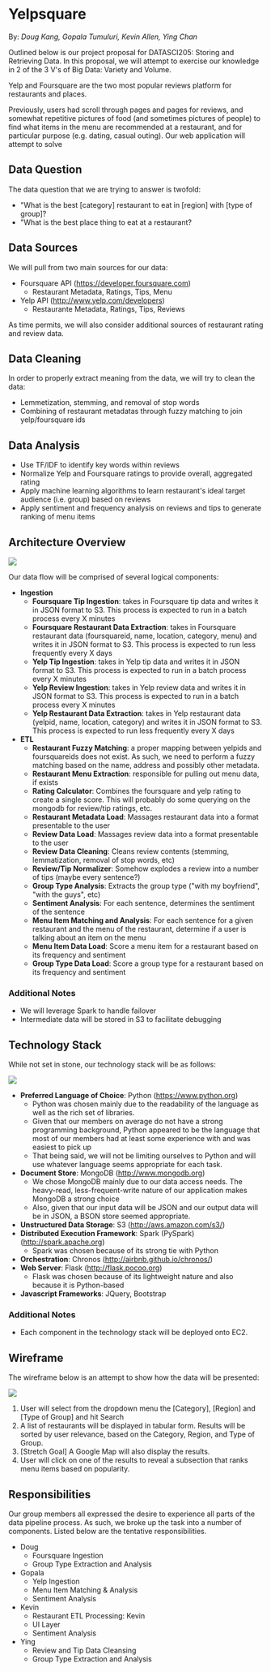 # Yelpsquare

By: *Doug Kang, Gopala Tumuluri, Kevin Allen, Ying Chan*

Outlined below is our project proposal for DATASCI205: Storing and Retrieving Data.  In this proposal, we will attempt to exercise our knowledge in 2 of the 3 V's of Big Data: Variety and Volume.

Yelp and Foursquare are the two most popular reviews platform for restaurants and places.

Previously, users had scroll through pages and pages for reviews, and somewhat repetitive pictures of food (and sometimes pictures of people) to find what items in the menu are recommended at a restaurant, and for particular purpose (e.g. dating, casual outing).  Our web application will attempt to solve

## Data Question

The data question that we are trying to answer is twofold:
 - "What is the best [category] restaurant to eat in [region] with [type of group]?
 - "What is the best place thing to eat at a restaurant?

## Data Sources

We will pull from two main sources for our data:
- Foursquare API (https://developer.foursquare.com)
  - Restaurant Metadata, Ratings, Tips, Menu
- Yelp API (http://www.yelp.com/developers)
  - Restaurante Metadata, Ratings, Tips, Reviews

As time permits, we will also consider additional sources of restaurant rating and review data.

## Data Cleaning

In order to properly extract meaning from the data, we will try to clean the data:
- Lemmetization, stemming, and removal of stop words
- Combining of restaurant metadatas through fuzzy matching to join yelp/foursquare ids

## Data Analysis

- Use TF/IDF to identify key words within reviews 
- Normalize Yelp and Foursquare ratings to provide overall, aggregated rating
- Apply machine learning algorithms to learn restaurant's ideal target audience (i.e. group) based on reviews
- Apply sentiment and frequency analysis on reviews and tips to generate ranking of menu items 

## Architecture Overview

![](https://raw.githubusercontent.com/dougkang/ds205/master/docs/images/arch.png)

Our data flow will be comprised of several logical components:

- **Ingestion**
  - **Foursquare Tip Ingestion**: takes in Foursquare tip data and writes it in JSON format to S3.  This process is expected to run in a batch process every X minutes
  - **Foursquare Restaurant Data Extraction**: takes in Foursquare restaurant data (foursquareid, name, location, category, menu) and writes it in JSON format to S3.  This process is expected to run less frequently every X days
  - **Yelp Tip Ingestion**: takes in Yelp tip data and writes it in JSON format to S3.  This process is expected to run in a batch process every X minutes
  - **Yelp Review Ingestion**: takes in Yelp review data and writes it in JSON format to S3.  This process is expected to run in a batch process every X minutes
  - **Yelp Restaurant Data Extraction**: takes in Yelp restaurant data (yelpid, name, location, category) and writes it in JSON format to S3.  This process is expected to run less frequently every X days
- **ETL**
  - **Restaurant Fuzzy Matching**: a proper mapping between yelpids and foursquareids does not exist.  As such, we need to perform a fuzzy matching based on the name, address and possibly other metadata.
  - **Restaurant Menu Extraction**: responsible for pulling out menu data, if exists
  - **Rating Calculator**: Combines the foursquare and yelp rating to create a single score.  This will probably do some querying on the mongodb for review/tip ratings, etc.
  - **Restaurant Metadata Load**: Massages restaurant data into a format presentable to the user
  - **Review Data Load**: Massages review data into a format presentable to the user
  - **Review Data Cleaning**: Cleans review contents (stemming, lemmatization, removal of stop words, etc)
  - **Review/Tip Normalizer**: Somehow explodes a review into a number of tips (maybe every sentence?)
  - **Group Type Analysis**: Extracts the group type ("with my boyfriend", "with the guys", etc)
  - **Sentiment Analysis**: For each sentence, determines the sentiment of the sentence
  - **Menu Item Matching and Analysis**: For each sentence for a given restaurant and the menu of the restaurant, determine if a user is talking about an item on the menu
  - **Menu Item Data Load**: Score a menu item for a restaurant based on its frequency and sentiment
  - **Group Type Data Load**: Score a group type for a restaurant based on its frequency and sentiment

### Additional Notes
- We will leverage Spark to handle failover
- Intermediate data will be stored in S3 to facilitate debugging

## Technology Stack

While not set in stone, our technology stack will be as follows:

![](https://raw.githubusercontent.com/dougkang/ds205/master/docs/images/techstack.png)

- **Preferred Language of Choice**: Python (https://www.python.org)
  - Python was chosen mainly due to the readability of the language as well as the rich set of libraries.
  - Given that our members on average do not have a strong programming background, Python appeared to be the language that most of our members had at least some experience with and was easiest to pick up
  - That being said, we will not be limiting ourselves to Python and will use whatever language seems appropriate for each task.
- **Document Store**: MongoDB (http://www.mongodb.org)
  - We chose MongoDB mainly due to our data access needs. The heavy-read, less-frequent-write nature of our application makes MongoDB a strong choice
  - Also, given that our input data will be JSON and our output data will be in JSON, a BSON store seemed appropriate.
- **Unstructured Data Storage**: S3 (http://aws.amazon.com/s3/)
- **Distributed Execution Framework**: Spark (PySpark) (http://spark.apache.org)
  - Spark was chosen because of its strong tie with Python
- **Orchestration**: Chronos (http://airbnb.github.io/chronos/)
- **Web Server**: Flask (http://flask.pocoo.org)
  - Flask was chosen because of its lightweight nature and also because it is Python-based
- **Javascript Frameworks**: JQuery, Bootstrap

### Additional Notes
- Each component in the technology stack will be deployed onto EC2.

## Wireframe

The wireframe below is an attempt to show how the data will be presented:

![](https://raw.githubusercontent.com/dougkang/ds205/master/docs/images/wireframes.png)

1. User will select from the dropdown menu the [Category], [Region] and [Type of Group] and hit Search
2. A list of restaurants will be displayed in tabular form.  Results will be sorted by user relevance, based on the Category, Region, and Type of Group.
3. [Stretch Goal] A Google Map will also display the results.
4. User will click on one of the results to reveal a subsection that ranks menu items based on popularity.

## Responsibilities

Our group members all expressed the desire to experience all parts of the data pipeline process. As such, we broke up the task into a number of components.  Listed below are the tentative responsibilities.

- Doug
  - Foursquare Ingestion
  - Group Type Extraction and Analysis
- Gopala
  - Yelp Ingestion
  - Menu Item Matching & Analysis
  - Sentiment Analysis
- Kevin
  - Restaurant ETL Processing: Kevin
  - UI Layer
  - Sentiment Analysis
- Ying
  - Review and Tip Data Cleansing
  - Group Type Extraction and Analysis
